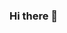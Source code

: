 
### Hi there 👋

<!--
**mwerezak/mwerezak** is a ✨ _special_ ✨ repository because its `README.md` (this file) appears on your GitHub profile.

Here are some ideas to get you started:

- 🔭 I’m currently working on ...
- 🌱 I’m currently learning ...
- 👯 I’m looking to collaborate on ...
- 🤔 I’m looking for help with ...
- 💬 Ask me about ...
- 📫 How to reach me: ...
- 😄 Pronouns: ...
- ⚡ Fun fact: ...
-->

<!--
![Github Scorecard](https://github-readme-stats.vercel.app/api?username=mwerezak&show_icons=true&theme=radical&hide=stars,issues&count_private=true)
-->

<!--
![](https://github-readme-stats.vercel.app/api/top-langs?username=mwerezak&show_icons=true&theme=radical)
-->
